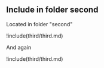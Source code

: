 ## Include in folder second

Located in folder "second"

!include(third/third.md)

And again

!include(third/third.md)
